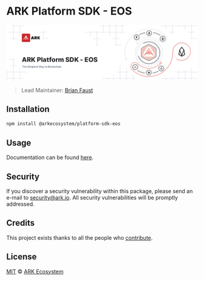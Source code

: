 # ARK Platform SDK - EOS

<p align="center">
    <img src="https://raw.githubusercontent.com/ArkEcosystem/platform-sdk/master/packages/platform-sdk-eos/banner.png" />
</p>

> Lead Maintainer: [Brian Faust](https://github.com/faustbrian)

## Installation

```bash
npm install @arkecosystem/platform-sdk-eos
```

## Usage

Documentation can be found [here](https://ark.dev/docs/platform-sdk/coins/eos).

## Security

If you discover a security vulnerability within this package, please send an e-mail to security@ark.io. All security vulnerabilities will be promptly addressed.

## Credits

This project exists thanks to all the people who [contribute](../../contributors).

## License

[MIT](LICENSE) © [ARK Ecosystem](https://ark.io)
